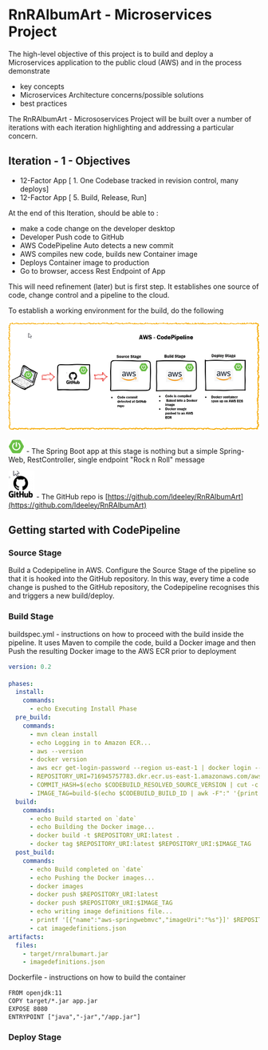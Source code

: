# RnRAlbumArt - Microservices Project

The high-level objective of this project is to build and deploy a Microservices application to the public cloud (AWS) and in the process demonstrate
* key concepts
* Microservices Architecture concerns/possible solutions
* best practices


The RnRAlbumArt - Micrososervices Project will be built over a number of iterations with each iteration highlighting and addressing a particular concern.

## Iteration  - 1 - Objectives

* 12-Factor App [ 1. One Codebase tracked in revision control, many deploys]
* 12-Factor App [ 5. Build, Release, Run]

At the end of this Iteration, should be able to :

* make a code change on the developer desktop
* Developer Push code to GitHub
* AWS CodePipeline Auto detects a new commit
* AWS compiles new code, builds new Container image
* Deploys Container image to production
* Go to browser, access Rest Endpoint of App 

This will need refinement (later) but is first step.
It establishes one source of code, change control and a pipeline to the cloud.

To establish a working environment for the build, do the following

![](Images/pipeline%20flow.png)

![](Images/spring%20boot.png) - The Spring Boot app at this stage is nothing but a simple Spring-Web, RestController, single endpoint "Rock n Roll" message

![](Images/git.png) - The GitHub repo is [https://github.com/ldeeley/RnRAlbumArt](https://github.com/ldeeley/RnRAlbumArt)


## Getting started with CodePipeline

### Source Stage

Build a Codepipeline in AWS. Configure the Source Stage of the pipeline so that it is hooked into the GitHub repository. In this way, every time a code change is pushed to the GitHub repository, the Codepipeline recognises this and triggers a new build/deploy.

### Build Stage

buildspec.yml - instructions on how to proceed with the build inside the pipeline.
It uses Maven to compile the code, build a Docker image and then Push the resulting Docker image to the AWS ECR prior to deployment


```yaml
version: 0.2

phases:
  install:
    commands:
      - echo Executing Install Phase
  pre_build:
    commands:
      - mvn clean install
      - echo Logging in to Amazon ECR...
      - aws --version
      - docker version
      - aws ecr get-login-password --region us-east-1 | docker login --username AWS --password-stdin 716945757783.dkr.ecr.us-east-1.amazonaws.com
      - REPOSITORY_URI=716945757783.dkr.ecr.us-east-1.amazonaws.com/aws-rnralbumart-ecr-repository
      - COMMIT_HASH=$(echo $CODEBUILD_RESOLVED_SOURCE_VERSION | cut -c 1-7)
      - IMAGE_TAG=build-$(echo $CODEBUILD_BUILD_ID | awk -F":" '{print $2}')
  build:
    commands:
      - echo Build started on `date`
      - echo Building the Docker image...
      - docker build -t $REPOSITORY_URI:latest .
      - docker tag $REPOSITORY_URI:latest $REPOSITORY_URI:$IMAGE_TAG
  post_build:
    commands:
      - echo Build completed on `date`
      - echo Pushing the Docker images...
      - docker images
      - docker push $REPOSITORY_URI:latest
      - docker push $REPOSITORY_URI:$IMAGE_TAG
      - echo writing image definitions file...
      - printf '[{"name":"aws-springwebmvc","imageUri":"%s"}]' $REPOSITORY_URI:$IMAGE_TAG > imagedefinitions.json
      - cat imagedefinitions.json
artifacts:
  files:
    - target/rnralbumart.jar
    - imagedefinitions.json
```


Dockerfile - instructions on how to build the container

```plaintext
FROM openjdk:11
COPY target/*.jar app.jar
EXPOSE 8080
ENTRYPOINT ["java","-jar","/app.jar"]
```

### Deploy Stage

